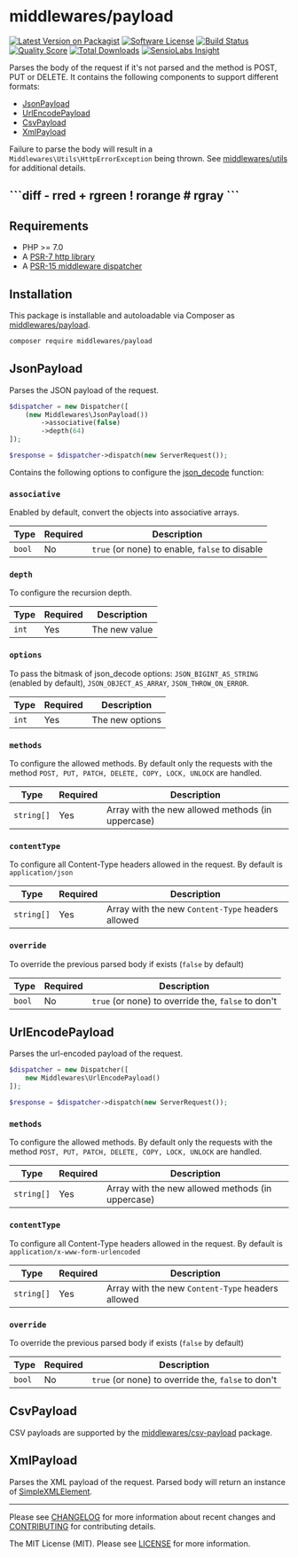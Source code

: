 # middlewares/payload

[![Latest Version on Packagist][ico-version]][link-packagist]
[![Software License][ico-license]](LICENSE)
[![Build Status][ico-travis]][link-travis]
[![Quality Score][ico-scrutinizer]][link-scrutinizer]
[![Total Downloads][ico-downloads]][link-downloads]
[![SensioLabs Insight][ico-sensiolabs]][link-sensiolabs]

Parses the body of the request if it's not parsed and the method is POST, PUT or DELETE. It contains the following components to support different formats:

* [JsonPayload](#jsonpayload)
* [UrlEncodePayload](#urlencodepayload)
* [CsvPayload](#csvpayload)
* [XmlPayload](#xmlpayload)

Failure to parse the body will result in a `Middlewares\Utils\HttpErrorException` being thrown. See [middlewares/utils](https://github.com/middlewares/utils#httperrorexception) for additional details.

<h2>
```diff
- rred
+ rgreen
! rorange
# rgray
```
</h2>

## Requirements

* PHP >= 7.0
* A [PSR-7 http library](https://github.com/middlewares/awesome-psr15-middlewares#psr-7-implementations)
* A [PSR-15 middleware dispatcher](https://github.com/middlewares/awesome-psr15-middlewares#dispatcher)

## Installation

This package is installable and autoloadable via Composer as [middlewares/payload](https://packagist.org/packages/middlewares/payload).

```sh
composer require middlewares/payload
```

## JsonPayload

Parses the JSON payload of the request.

```php
$dispatcher = new Dispatcher([
    (new Middlewares\JsonPayload())
        ->associative(false)
        ->depth(64)
]);

$response = $dispatcher->dispatch(new ServerRequest());
```

Contains the following options to configure the [json_decode](http://php.net/manual/en/function.json-decode.php) function:

### `associative`

Enabled by default, convert the objects into associative arrays.

Type | Required | Description
-----|----------|------------
`bool` | No | `true` (or none) to enable, `false` to disable

### `depth`

To configure the recursion depth.

Type | Required | Description
-----|----------|------------
`int` | Yes | The new value

### `options`

To pass the bitmask of json_decode options: `JSON_BIGINT_AS_STRING` (enabled by default), `JSON_OBJECT_AS_ARRAY`, `JSON_THROW_ON_ERROR`.

Type | Required | Description
-----|----------|------------
`int` | Yes | The new options

### `methods`

To configure the allowed methods. By default only the requests with the method `POST, PUT, PATCH, DELETE, COPY, LOCK, UNLOCK` are handled.

Type | Required | Description
-----|----------|------------
`string[]` | Yes | Array with the new allowed methods (in uppercase)

### `contentType`

To configure all Content-Type headers allowed in the request. By default is `application/json`

Type | Required | Description
-----|----------|------------
`string[]` | Yes | Array with the new `Content-Type` headers allowed

### `override`

To override the previous parsed body if exists (`false` by default)

Type | Required | Description
-----|----------|------------
`bool` | No | `true` (or none) to override the, `false` to don't

## UrlEncodePayload

Parses the url-encoded payload of the request.

```php
$dispatcher = new Dispatcher([
    new Middlewares\UrlEncodePayload()
]);

$response = $dispatcher->dispatch(new ServerRequest());
```

### `methods`

To configure the allowed methods. By default only the requests with the method `POST, PUT, PATCH, DELETE, COPY, LOCK, UNLOCK` are handled.

Type | Required | Description
-----|----------|------------
`string[]` | Yes | Array with the new allowed methods (in uppercase)

### `contentType`

To configure all Content-Type headers allowed in the request. By default is `application/x-www-form-urlencoded`

Type | Required | Description
-----|----------|------------
`string[]` | Yes | Array with the new `Content-Type` headers allowed

### `override`

To override the previous parsed body if exists (`false` by default)

Type | Required | Description
-----|----------|------------
`bool` | No | `true` (or none) to override the, `false` to don't


## CsvPayload

CSV payloads are supported by the [middlewares/csv-payload](https://packagist.org/packages/middlewares/csv-payload) package.


## XmlPayload

Parses the XML payload of the request. Parsed body will return an instance of [SimpleXMLElement](https://www.php.net/manual/en/class.simplexmlelement.php).

---

Please see [CHANGELOG](CHANGELOG.md) for more information about recent changes and [CONTRIBUTING](CONTRIBUTING.md) for contributing details.

The MIT License (MIT). Please see [LICENSE](LICENSE) for more information.

[ico-version]: https://img.shields.io/packagist/v/middlewares/payload.svg?style=flat-square
[ico-license]: https://img.shields.io/badge/license-MIT-brightgreen.svg?style=flat-square
[ico-travis]: https://img.shields.io/travis/middlewares/payload/master.svg?style=flat-square
[ico-scrutinizer]: https://img.shields.io/scrutinizer/g/middlewares/payload.svg?style=flat-square
[ico-downloads]: https://img.shields.io/packagist/dt/middlewares/payload.svg?style=flat-square
[ico-sensiolabs]: https://img.shields.io/sensiolabs/i/7200be66-ac83-455c-bc85-c40eb569b94c.svg?style=flat-square

[link-packagist]: https://packagist.org/packages/middlewares/payload
[link-travis]: https://travis-ci.org/middlewares/payload
[link-scrutinizer]: https://scrutinizer-ci.com/g/middlewares/payload
[link-downloads]: https://packagist.org/packages/middlewares/payload
[link-sensiolabs]: https://insight.sensiolabs.com/projects/7200be66-ac83-455c-bc85-c40eb569b94c
